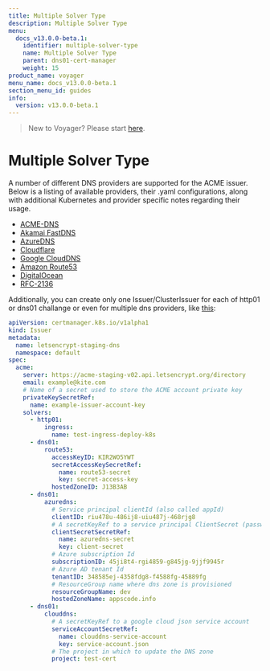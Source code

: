 ```yaml
---
title: Multiple Solver Type
description: Multiple Solver Type
menu:
  docs_v13.0.0-beta.1:
    identifier: multiple-solver-type
    name: Multiple Solver Type
    parent: dns01-cert-manager
    weight: 15
product_name: voyager
menu_name: docs_v13.0.0-beta.1
section_menu_id: guides
info:
  version: v13.0.0-beta.1
---
```


> New to Voyager? Please start [here](/docs/v13.0.0-beta.1/concepts/overview).

# Multiple Solver Type

A number of different DNS providers are supported for the ACME issuer. Below is a listing of available providers, their .yaml configurations, along with additional Kubernetes and provider specific notes regarding their usage.

- [ACME-DNS](https://docs.cert-manager.io/en/latest/tasks/issuers/setup-acme/dns01/acme-dns.html)
- [Akamai FastDNS](https://docs.cert-manager.io/en/latest/tasks/issuers/setup-acme/dns01/akamai.html)
- [AzureDNS](/docs/v13.0.0-beta.1/guides/cert-manager/dns01_challenge/azure-dns)
- [Cloudflare](https://docs.cert-manager.io/en/latest/tasks/issuers/setup-acme/dns01/cloudflare.html)
- [Google CloudDNS](/docs/v13.0.0-beta.1/guides/cert-manager/dns01_challenge/google-cloud-dns)
- [Amazon Route53](/docs/v13.0.0-beta.1/guides/cert-manager/dns01_challenge/aws-route53)
- [DigitalOcean](https://docs.cert-manager.io/en/latest/tasks/issuers/setup-acme/dns01/digitalocean.html)
- [RFC-2136](https://docs.cert-manager.io/en/latest/tasks/issuers/setup-acme/dns01/rfc2136.html)

Additionally, you can create only one Issuer/ClusterIssuer for each of http01 or dns01 challange or even for 
multiple dns providers, like [this](/docs/v13.0.0-beta.1/examples/cert-manager/multiple.yaml):

```yaml
apiVersion: certmanager.k8s.io/v1alpha1
kind: Issuer
metadata:
  name: letsencrypt-staging-dns
  namespace: default
spec:
  acme:
    server: https://acme-staging-v02.api.letsencrypt.org/directory
    email: example@kite.com
    # Name of a secret used to store the ACME account private key
    privateKeySecretRef:
      name: example-issuer-account-key
    solvers:
      - http01:
          ingress:
            name: test-ingress-deploy-k8s
      - dns01:
          route53:
            accessKeyID: KIR2WO5YWT
            secretAccessKeySecretRef:
              name: route53-secret
              key: secret-access-key
            hostedZoneID: J13B3AB
      - dns01:
          azuredns:
            # Service principal clientId (also called appId)
            clientID: riu478u-486ij8-uiu487j-468rjg8
            # A secretKeyRef to a service principal ClientSecret (password)
            clientSecretSecretRef:
              name: azuredns-secret
              key: client-secret
            # Azure subscription Id
            subscriptionID: 45ji8t4-rgi4859-g845jg-9jjf9945r
            # Azure AD tenant Id
            tenantID: 348585ej-4358fdg8-f4588fg-45889fg
            # ResourceGroup name where dns zone is provisioned
            resourceGroupName: dev
            hostedZoneName: appscode.info
      - dns01:
          clouddns:
            # A secretKeyRef to a google cloud json service account
            serviceAccountSecretRef:
              name: clouddns-service-account
              key: service-account.json
            # The project in which to update the DNS zone
            project: test-cert
```
